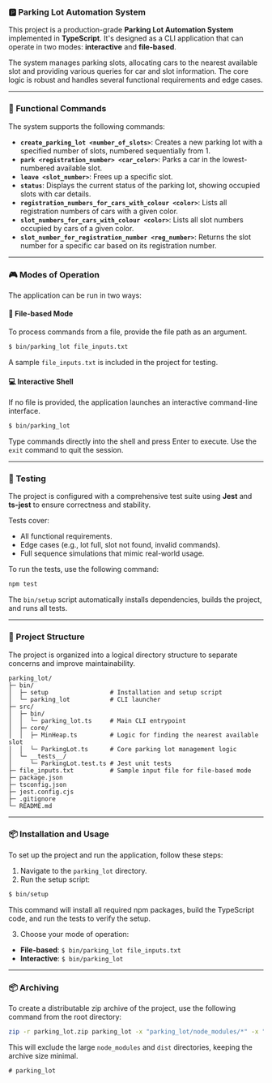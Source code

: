 ### 🅿️ Parking Lot Automation System

This project is a production-grade **Parking Lot Automation System** implemented in **TypeScript**. It's designed as a CLI application that can operate in two modes: **interactive** and **file-based**.

The system manages parking slots, allocating cars to the nearest available slot and providing various queries for car and slot information. The core logic is robust and handles several functional requirements and edge cases.

---

### 🔧 Functional Commands

The system supports the following commands:

* **`create_parking_lot <number_of_slots>`**: Creates a new parking lot with a specified number of slots, numbered sequentially from 1.
* **`park <registration_number> <car_color>`**: Parks a car in the lowest-numbered available slot.
* **`leave <slot_number>`**: Frees up a specific slot.
* **`status`**: Displays the current status of the parking lot, showing occupied slots with car details.
* **`registration_numbers_for_cars_with_colour <color>`**: Lists all registration numbers of cars with a given color.
* **`slot_numbers_for_cars_with_colour <color>`**: Lists all slot numbers occupied by cars of a given color.
* **`slot_number_for_registration_number <reg_number>`**: Returns the slot number for a specific car based on its registration number.

---

### 🎮 Modes of Operation

The application can be run in two ways:

#### 📝 File-based Mode

To process commands from a file, provide the file path as an argument.

```bash
$ bin/parking_lot file_inputs.txt
````

A sample `file_inputs.txt` is included in the project for testing.

#### 💻 Interactive Shell

If no file is provided, the application launches an interactive command-line interface.

```bash
$ bin/parking_lot
```

Type commands directly into the shell and press Enter to execute. Use the `exit` command to quit the session.

-----

### 🧪 Testing

The project is configured with a comprehensive test suite using **Jest** and **ts-jest** to ensure correctness and stability.

Tests cover:

  * All functional requirements.
  * Edge cases (e.g., lot full, slot not found, invalid commands).
  * Full sequence simulations that mimic real-world usage.

To run the tests, use the following command:

```bash
npm test
```

The `bin/setup` script automatically installs dependencies, builds the project, and runs all tests.

-----

### 📂 Project Structure

The project is organized into a logical directory structure to separate concerns and improve maintainability.

```
parking_lot/
├─ bin/
│  ├─ setup                 # Installation and setup script
│  └─ parking_lot           # CLI launcher
├─ src/
│  ├─ bin/
│  │  └─ parking_lot.ts     # Main CLI entrypoint
│  ├─ core/
│  │  ├─ MinHeap.ts         # Logic for finding the nearest available slot
│  │  └─ ParkingLot.ts      # Core parking lot management logic
│  └─ __tests__/
│     └─ ParkingLot.test.ts # Jest unit tests
├─ file_inputs.txt          # Sample input file for file-based mode
├─ package.json
├─ tsconfig.json
├─ jest.config.cjs
├─ .gitignore
└─ README.md
```

-----

### 📦 Installation and Usage

To set up the project and run the application, follow these steps:

1.  Navigate to the `parking_lot` directory.
2.  Run the setup script:

<!-- end list -->

```bash
$ bin/setup
```

This command will install all required npm packages, build the TypeScript code, and run the tests to verify the setup.

3.  Choose your mode of operation:

<!-- end list -->

  * **File-based**: `$ bin/parking_lot file_inputs.txt`
  * **Interactive**: `$ bin/parking_lot`

-----

### 📦 Archiving

To create a distributable zip archive of the project, use the following command from the root directory:

```bash
zip -r parking_lot.zip parking_lot -x "parking_lot/node_modules/*" -x "parking_lot/dist/*"
```

This will exclude the large `node_modules` and `dist` directories, keeping the archive size minimal.

```
#   p a r k i n g _ l o t  
 